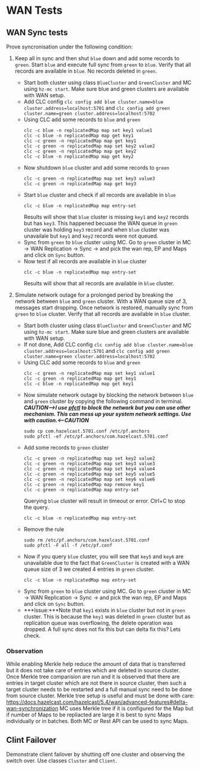 # WAN Tests
## WAN Sync tests
Prove syncronisation under the following condition:
1. Keep all in sync and then shut `blue` down and add some records to `green`. Start `blue` and execute full sync from `green` to `blue`. Verify that all records are available in `blue`. No records deleted in `green`.
    - Start both cluster using class `BlueCluster` and `GreenCluster` and MC using `hz-mc start`. Make sure blue and green clusters are available with WAN setup.
    - Add CLC config `clc config add blue cluster.name=blue cluster.address=localhost:5701` and `clc config add green cluster.name=green cluster.address=localhost:5702`
    - Using CLC add some records to `blue` and `green` 
        ```
        clc -c blue -n replicatedMap map set key1 value1
        clc -c blue -n replicatedMap map get key1
        clc -c green -n replicatedMap map get key1
        clc -c green -n replicatedMap map set key2 value2
        clc -c green -n replicatedMap map get key2
        clc -c blue -n replicatedMap map get key2
        ```
    - Now shutdown `blue` cluster and add some records to `green`
        ```
        clc -c green -n replicatedMap map set key3 value3
        clc -c green -n replicatedMap map get key3
        ```
    - Start `blue` cluster and check if all records are available in `blue`
        ```
        clc -c blue -n replicatedMap map entry-set
        ```
        Results will show that `blue` cluster is missing `key1` and `key2` records but has `key3`. This happened becuase the WAN queue in `green` cluster was holding `key3` record and when `blue` cluster was unavailale but `key1` and `key2` records were not queued.
    - Sync from `green` to `blue` cluster using MC. Go to `green` cluster in MC -> WAN Replication -> Sync -> and pick the wan rep, EP and Maps and click on `Sync` button.
    - Now test if all records are available in `blue` cluster
        ```
        clc -c blue -n replicatedMap map entry-set
        ```
        Results will show that all records are available in `blue` cluster.
    
1. Simulate network outage for a prolonged period by breaking the network between `blue` and `green` cluster. With a WAN queue size of 3, messages start dropping. Once network is restored, manually sync from `green` to `blue` cluster. Verify that all records are available in `blue` cluster.
    - Start both cluster using class `BlueCluster` and `GreenCluster` and MC using `hz-mc start`. Make sure blue and green clusters are available with WAN setup.
    - If not done, Add CLC config `clc config add blue cluster.name=blue cluster.address=localhost:5701` and `clc config add green cluster.name=green cluster.address=localhost:5702`
    - Using CLC add some records to `blue` and `green` 
        ```
        clc -c green -n replicatedMap map set key1 value1
        clc -c green -n replicatedMap map get key1
        clc -c blue -n replicatedMap map get key1
        ```
    - Now simulate network outage by blocking the network between `blue` and `green` cluster by copying the following command in terminal. ***CAUTION-->***I use [pfctl](https://docs.freebsd.org/en/books/handbook/firewalls/#firewalls-pf) to block the network but you can use other mechanism. This can mess up your system network settings. Use with caution.***<--CAUTION***
        ```
        sudo cp com.hazelcast.5701.conf /etc/pf.anchors
        sudo pfctl -ef /etc/pf.anchors/com.hazelcast.5701.conf
        ```
    - Add some records to `green` cluster
        ```
        clc -c green -n replicatedMap map set key2 value2
        clc -c green -n replicatedMap map set key3 value3
        clc -c green -n replicatedMap map set key4 value4
        clc -c green -n replicatedMap map set key5 value5
        clc -c green -n replicatedMap map set key6 value6
        clc -c green -n replicatedMap map remove key1
        clc -c green -n replicatedMap map entry-set
        ```
        Querying `blue` cluster will result in timeout or error. Ctrl+C to stop the query.
        ```
        clc -c blue -n replicatedMap map entry-set
        ```
    - Remove the rule
        ```
        sudo rm /etc/pf.anchors/com.hazelcast.5701.conf
        sudo pfctl -F all -f /etc/pf.conf
        ```
    - Now if you query `blue` cluster, you will see that `key5` and `key6` are unavailable due to the fact that `GreenCluster` is created with a WAN queue size of 3 we created 4 entries in `green` cluster.  
        ```
        clc -c blue -n replicatedMap map entry-set
        ```
    - Sync from `green` to `blue` cluster using MC. Go to `green` cluster in MC -> WAN Replication -> Sync -> and pick the wan rep, EP and Maps and click on `Sync` button.
    - ***Issue:***Note that `key1` exists in `blue` cluster but not in `green` cluster. This is because the `key1` was deleted in `green` cluster but as replication queue was overflowing, the delete operation was dropped. A full sync does not fix this but can delta fix this? Lets check.


### Observation
While enabling Merkle help reduce the amount of data that is transferred but it does not take care of entries which are deleted in source cluster. Once Merkle tree comparision are run and it is observed that there are entries in target cluster which are not there in source cluster, then such a target cluster needs to be restarted and a full manual sync need to be done from source cluster. 
Merkle tree setup is useful and must be done with care: https://docs.hazelcast.com/hazelcast/5.4/wan/advanced-features#delta-wan-synchronization
MC uses Merkle tree if it is configured for the Map but if number of Maps to be repliacted are large it is best to sync Maps individually or in batches. Both MC or Rest API can be used to sync Maps.

## Clint Failover
Demonstrate client failover by shutting off one cluster and observing the switch over. Use classes `Cluster` and `Client`.

